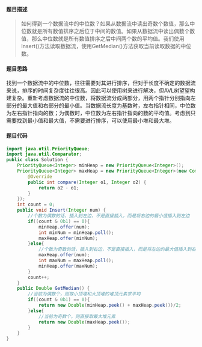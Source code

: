 #### **题目描述**

> 如何得到一个数据流中的中位数？如果从数据流中读出奇数个数值，那么中位数就是所有数值排序之后位于中间的数值。如果从数据流中读出偶数个数值，那么中位数就是所有数值排序之后中间两个数的平均值。我们使用Insert()方法读取数据流，使用GetMedian()方法获取当前读取数据的中位数。

#### **题目思路**

找到一个数据流中的中位数，往往需要对其进行排序，但对于长度不确定的数据流来说，排序的时间复杂度往往很高。因此可以使用树来进行解决，但AVL树望望构建复杂。重新考虑数据流的中位数，将数据流分成两部分，用两个指针分别指向左部分的最大值和右部分的最小值。当数据流长度为基数时，左右指针相同，中位数为左右指针指向的数；为偶数时，中位数为左右指针指向的数的平均值。考虑到只需要找到最小值和最大值，不需要进行排序，可以使用最小堆和最大堆。

#### 题目代码

```java
import java.util.PriorityQueue;
import java.util.Comparator;
public class Solution {
    PriorityQueue<Integer> minHeap = new PriorityQueue<Integer>();
    PriorityQueue<Integer> maxHeap = new PriorityQueue<Integer>(new Comparator<Integer>() {
        @Override
        public int compare(Integer o1, Integer o2) {
            return o2 - o1;
        }
    });
    int count = 0;
    public void Insert(Integer num) {
        //个数为偶数的话，插入到左边，不是直接插入，而是将右边的最小值插入到左边
        if((count & 0b1) == 0){
            minHeap.offer(num);
            int minNum = minHeap.poll();
            maxHeap.offer(minNum);
        }else{
            //个数为奇数的话，插入到右边，不是直接插入，而是将左边的最大值插入到右边
            maxHeap.offer(num);
            int maxNum = maxHeap.poll();
            minHeap.offer(maxNum);
        }
        count++;
    }
    public Double GetMedian() {
        //当前为偶数个，则取小顶堆和大顶堆的堆顶元素求平均
        if((count & 0b1) == 0){
            return new Double(minHeap.peek() + maxHeap.peek())/2;
        }else{
            //当前为奇数个，则直接取最大堆元素
            return new Double(maxHeap.peek());
        }
    }
}
```

